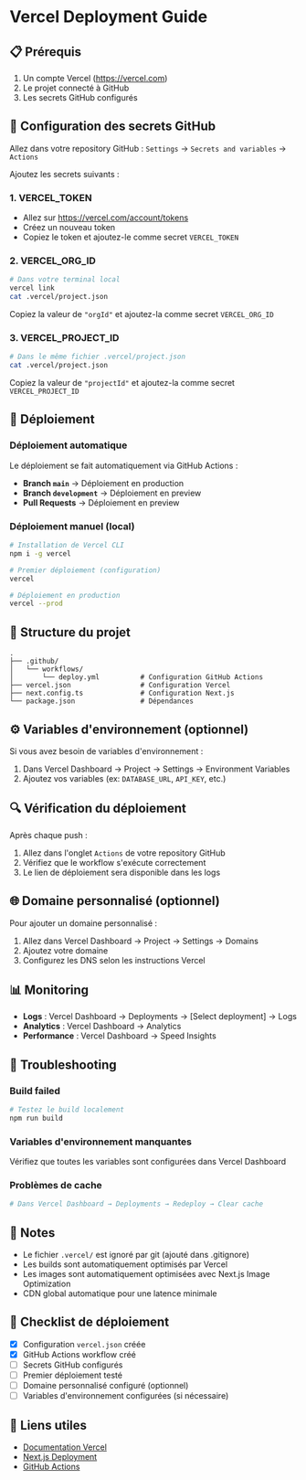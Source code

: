 # Vercel Deployment Guide

## 📋 Prérequis

1. Un compte Vercel (https://vercel.com)
2. Le projet connecté à GitHub
3. Les secrets GitHub configurés

## 🔧 Configuration des secrets GitHub

Allez dans votre repository GitHub : `Settings` → `Secrets and variables` → `Actions`

Ajoutez les secrets suivants :

### 1. VERCEL_TOKEN
- Allez sur https://vercel.com/account/tokens
- Créez un nouveau token
- Copiez le token et ajoutez-le comme secret `VERCEL_TOKEN`

### 2. VERCEL_ORG_ID
```bash
# Dans votre terminal local
vercel link
cat .vercel/project.json
```
Copiez la valeur de `"orgId"` et ajoutez-la comme secret `VERCEL_ORG_ID`

### 3. VERCEL_PROJECT_ID
```bash
# Dans le même fichier .vercel/project.json
cat .vercel/project.json
```
Copiez la valeur de `"projectId"` et ajoutez-la comme secret `VERCEL_PROJECT_ID`

## 🚀 Déploiement

### Déploiement automatique
Le déploiement se fait automatiquement via GitHub Actions :
- **Branch `main`** → Déploiement en production
- **Branch `development`** → Déploiement en preview
- **Pull Requests** → Déploiement en preview

### Déploiement manuel (local)
```bash
# Installation de Vercel CLI
npm i -g vercel

# Premier déploiement (configuration)
vercel

# Déploiement en production
vercel --prod
```

## 📁 Structure du projet

```
.
├── .github/
│   └── workflows/
│       └── deploy.yml          # Configuration GitHub Actions
├── vercel.json                 # Configuration Vercel
├── next.config.ts              # Configuration Next.js
└── package.json                # Dépendances
```

## ⚙️ Variables d'environnement (optionnel)

Si vous avez besoin de variables d'environnement :

1. Dans Vercel Dashboard → Project → Settings → Environment Variables
2. Ajoutez vos variables (ex: `DATABASE_URL`, `API_KEY`, etc.)

## 🔍 Vérification du déploiement

Après chaque push :
1. Allez dans l'onglet `Actions` de votre repository GitHub
2. Vérifiez que le workflow s'exécute correctement
3. Le lien de déploiement sera disponible dans les logs

## 🌐 Domaine personnalisé (optionnel)

Pour ajouter un domaine personnalisé :
1. Allez dans Vercel Dashboard → Project → Settings → Domains
2. Ajoutez votre domaine
3. Configurez les DNS selon les instructions Vercel

## 📊 Monitoring

- **Logs** : Vercel Dashboard → Deployments → [Select deployment] → Logs
- **Analytics** : Vercel Dashboard → Analytics
- **Performance** : Vercel Dashboard → Speed Insights

## 🐛 Troubleshooting

### Build failed
```bash
# Testez le build localement
npm run build
```

### Variables d'environnement manquantes
Vérifiez que toutes les variables sont configurées dans Vercel Dashboard

### Problèmes de cache
```bash
# Dans Vercel Dashboard → Deployments → Redeploy → Clear cache
```

## 📝 Notes

- Le fichier `.vercel/` est ignoré par git (ajouté dans .gitignore)
- Les builds sont automatiquement optimisés par Vercel
- Les images sont automatiquement optimisées avec Next.js Image Optimization
- CDN global automatique pour une latence minimale

## 🎯 Checklist de déploiement

- [x] Configuration `vercel.json` créée
- [x] GitHub Actions workflow créé
- [ ] Secrets GitHub configurés
- [ ] Premier déploiement testé
- [ ] Domaine personnalisé configuré (optionnel)
- [ ] Variables d'environnement configurées (si nécessaire)

## 🔗 Liens utiles

- [Documentation Vercel](https://vercel.com/docs)
- [Next.js Deployment](https://nextjs.org/docs/deployment)
- [GitHub Actions](https://docs.github.com/en/actions)
